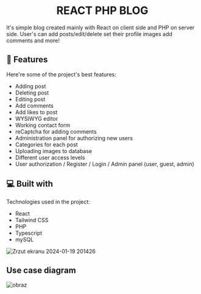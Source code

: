 <h1 align="center" id="title">REACT PHP BLOG</h1>

<p id="description">It's simple blog created mainly with React on client side and PHP on server side. User's can add posts/edit/delete set their profile images add comments and more!</p>

  
  
<h2>🧐 Features</h2>

Here're some of the project's best features:

*   Adding post
*   Deleting post
*   Editing post
*   Add comments
*   Add likes to post
*   WYSIWYG editor
*   Working contact form
*   reCaptcha for adding comments
*   Administration panel for authorizing new users
*   Categories for each post
*   Uploading images to database
*   Different user access levels
*   User authorization / Register / Login / Admin panel (user, guest, admin)

  
  
<h2>💻 Built with</h2>

Technologies used in the project:

*   React
*   Tailwind CSS
*   PHP
*   Typescript
*   mySQL


![Zrzut ekranu 2024-01-19 201426](https://github.com/Peterr181/blog/assets/102172769/3e47af3e-6dfb-4ed2-8ecf-2f3c2fd6897b)



<h2>Use case diagram</h2>

![obraz](https://github.com/Peterr181/blog/assets/102172769/50f8e08b-9594-47c8-a691-465d508f0ef9)

